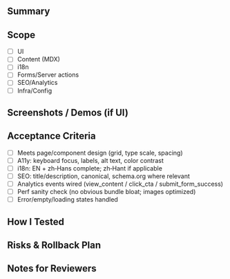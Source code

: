 ## Summary
<!-- What problem does this PR solve? One or two sentences. -->

## Scope
- [ ] UI
- [ ] Content (MDX)
- [ ] i18n
- [ ] Forms/Server actions
- [ ] SEO/Analytics
- [ ] Infra/Config

## Screenshots / Demos (if UI)
<!-- Before/After images or a short Loom/GIF. -->

## Acceptance Criteria
- [ ] Meets page/component design (grid, type scale, spacing)
- [ ] A11y: keyboard focus, labels, alt text, color contrast
- [ ] i18n: EN + zh‑Hans complete; zh‑Hant if applicable
- [ ] SEO: title/description, canonical, schema.org where relevant
- [ ] Analytics events wired (view_content / click_cta / submit_form_success)
- [ ] Perf sanity check (no obvious bundle bloat; images optimized)
- [ ] Error/empty/loading states handled

## How I Tested
<!-- Step-by-step manual test notes; include device/viewport. -->

## Risks & Rollback Plan
<!-- Any risky migrations or configs? How to revert fast if needed. -->

## Notes for Reviewers
<!-- Anything reviewers should focus on (files, decisions, follow-ups). -->

